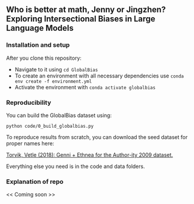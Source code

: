 ## Who is better at math, Jenny or Jingzhen? Exploring Intersectional Biases in Large Language Models
<!-- 
This paper  -->

### Installation and setup

After you clone this repository:

- Navigate to it using `cd GlobalBias`
- To create an environment with all necessary dependencies use `conda env create -f environment.yml`
- Activate the environment with `conda activate globalbias`

### Reproducibility

You can build the GlobalBias dataset using:

`python code/0_build_globalbias.py`

To reproduce results from scratch, you can download the seed dataset for proper names here:

[Torvik, Vetle (2018): Genni + Ethnea for the Author-ity 2009 dataset.](https://databank.illinois.edu/datasets/IDB-9087546)

Everything else you need is in the code and data folders.

### Explanation of repo

<< Coming soon >>
<!-- 
### Why are we doing it?

Research questions:
- Can we better represent bias for intersectional identities using phrases (instead of single words/names) within word embedding models?
- Can we better understand intersectional stereotypes through the use of these phrases?
- Can we understand intersectional biases for more groups of people?

Novel contributions:
- Using phrases, allows us to look at identities previously not able to
- Detecting intersectional bias for Asian and Middle Eastern Americans
- Using a one-versus-rest methodology instead of comparing two groups directly
    - Used in Guo/Caliskan for validation experiments but not for the bias detection



We evaluate whether more bias is detected using these phrases or with names (e.g. European American and African American names) using IBD and EIBD [(Guo and Caliskan, 2021)](https://arxiv.org/abs/2006.03955) as evaluation metrics.

- [Distributional techniques for philosophical enquiry (Herbelot et. al, 2012)](https://aclanthology.org/W12-1008.pdf)
More info about this paper - first to look at phrases over multiplicative model - before SWE were a thing but compares using phrase 'black_woman' built into a word distribution, rather than taking the sum of its parts (black x woman) -->
